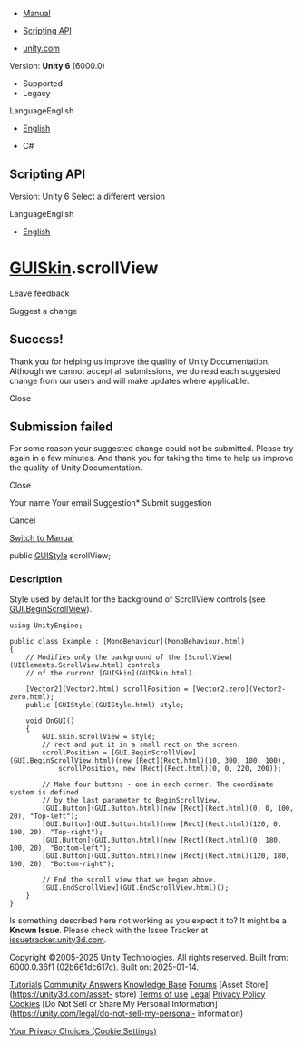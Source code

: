 [ ]()

  * [Manual](../Manual/index.html)
  * [Scripting API](../ScriptReference/index.html)

  * [unity.com](https://unity.com/)

Version: **Unity 6** (6000.0)

  * Supported
  * Legacy

LanguageEnglish

  * [English]()

  * C#

[ ](https://docs.unity3d.com)

## Scripting API

Version: Unity 6 Select a different version

LanguageEnglish

  * [English]()

#  [GUISkin](GUISkin.html).scrollView

Leave feedback

Suggest a change

## Success!

Thank you for helping us improve the quality of Unity Documentation. Although
we cannot accept all submissions, we do read each suggested change from our
users and will make updates where applicable.

Close

## Submission failed

For some reason your suggested change could not be submitted. Please <a>try
again</a> in a few minutes. And thank you for taking the time to help us
improve the quality of Unity Documentation.

Close

Your name Your email Suggestion* Submit suggestion

Cancel

[Switch to Manual](../Manual/class-GUISkin.html "Go to GUISkin Component in
the Manual")

public [GUIStyle](GUIStyle.html) scrollView;

### Description

Style used by default for the background of ScrollView controls (see
[GUI.BeginScrollView](GUI.BeginScrollView.html)).

    
    
    using UnityEngine;  
      
    public class Example : [MonoBehaviour](MonoBehaviour.html)
    {
        // Modifies only the background of the [ScrollView](UIElements.ScrollView.html) controls
        // of the current [GUISkin](GUISkin.html).  
      
        [Vector2](Vector2.html) scrollPosition = [Vector2.zero](Vector2-zero.html);
        public [GUIStyle](GUIStyle.html) style;  
      
        void OnGUI()
        {
            GUI.skin.scrollView = style;
            // rect and put it in a small rect on the screen.
            scrollPosition = [GUI.BeginScrollView](GUI.BeginScrollView.html)(new [Rect](Rect.html)(10, 300, 100, 100),
                scrollPosition, new [Rect](Rect.html)(0, 0, 220, 200));  
      
            // Make four buttons - one in each corner. The coordinate system is defined
            // by the last parameter to BeginScrollView.
            [GUI.Button](GUI.Button.html)(new [Rect](Rect.html)(0, 0, 100, 20), "Top-left");
            [GUI.Button](GUI.Button.html)(new [Rect](Rect.html)(120, 0, 100, 20), "Top-right");
            [GUI.Button](GUI.Button.html)(new [Rect](Rect.html)(0, 180, 100, 20), "Bottom-left");
            [GUI.Button](GUI.Button.html)(new [Rect](Rect.html)(120, 180, 100, 20), "Bottom-right");  
      
            // End the scroll view that we began above.
            [GUI.EndScrollView](GUI.EndScrollView.html)();
        }
    }
    

Is something described here not working as you expect it to? It might be a
**Known Issue**. Please check with the Issue Tracker at
[issuetracker.unity3d.com](https://issuetracker.unity3d.com).

Copyright ©2005-2025 Unity Technologies. All rights reserved. Built from:
6000.0.36f1 (02b661dc617c). Built on: 2025-01-14.

[Tutorials](https://unity3d.com/learn) [Community
Answers](https://answers.unity3d.com) [Knowledge
Base](https://support.unity3d.com/hc/en-us)
[Forums](https://forum.unity3d.com) [Asset Store](https://unity3d.com/asset-
store) [Terms of use](https://docs.unity3d.com/Manual/TermsOfUse.html)
[Legal](https://unity.com/legal) [Privacy
Policy](https://unity.com/legal/privacy-policy)
[Cookies](https://unity.com/legal/cookie-policy) [Do Not Sell or Share My
Personal Information](https://unity.com/legal/do-not-sell-my-personal-
information)

[Your Privacy Choices (Cookie Settings)](javascript:void\(0\);)

